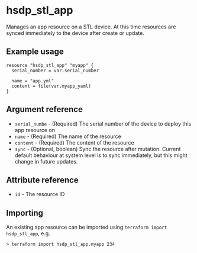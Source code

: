 # hsdp_stl_app
Manages an app resource on a STL device. At this time resources are synced immediately to the device after create or update.

## Example usage
```hcl
resource "hsdp_stl_app" "myapp" {
  serial_number = var.serial_number
  
  name = "app.yml"
  content = file(var.myapp_yaml)
}
```

## Argument reference
* `serial_numbe` - (Required) The serial number of the device to deploy this app resource on
* `name` - (Required) The name of the resource
* `content` - (Required) The content of the resource
* `sync` - (Optional, boolean) Sync the resource after mutation. Current default behaviour at system level is to sync immediately, but this might change in future updates.

## Attribute reference
* `id` - The resource ID

## Importing

An existing app resource can be imported using `terraform import hsdp_stl_app`, e.g.

```shell
> terraform import hsdp_stl_app.myapp 234
```